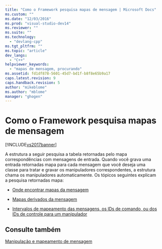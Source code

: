 ```yaml
---
title: "Como o Framework pesquisa mapas de mensagem | Microsoft Docs"
ms.custom: ""
ms.date: "12/03/2016"
ms.prod: "visual-studio-dev14"
ms.reviewer: ""
ms.suite: ""
ms.technology: 
  - "devlang-cpp"
ms.tgt_pltfrm: ""
ms.topic: "article"
dev_langs: 
  - "C++"
helpviewer_keywords: 
  - "mapas de mensagem, procurando"
ms.assetid: fd1df878-5601-45d7-bd1f-b8f8e65b9a17
caps.latest.revision: 9
caps.handback.revision: 5
author: "mikeblome"
ms.author: "mblome"
manager: "ghogen"
---
```

# Como o Framework pesquisa mapas de mensagem
[!INCLUDE[vs2017banner](../assembler/inline/includes/vs2017banner.md)]

A estrutura a seguir pesquisa a tabela retornadas pelo mapa correspondências com mensagens de entrada.  Quando você grava uma entrada retornadas mapa para cada mensagem que você deseja uma classe para tratar e gravar os manipuladores correspondentes, a estrutura chama os manipuladores automaticamente.  Os tópicos seguintes explicam a pesquisa retornadas mapa:  
  
-   [Onde encontrar mapas da mensagem](../mfc/where-to-find-message-maps.md)  
  
-   [Mapas derivados da mensagem](../mfc/derived-message-maps.md)  
  
-   [Intervalos de mapeamento das mensagens, os IDs de comando, ou dos IDs de controle para um manipulador](../mfc/handlers-for-message-map-ranges.md)  
  
## Consulte também  
 [Manipulação e mapeamento de mensagem](../mfc/message-handling-and-mapping.md)